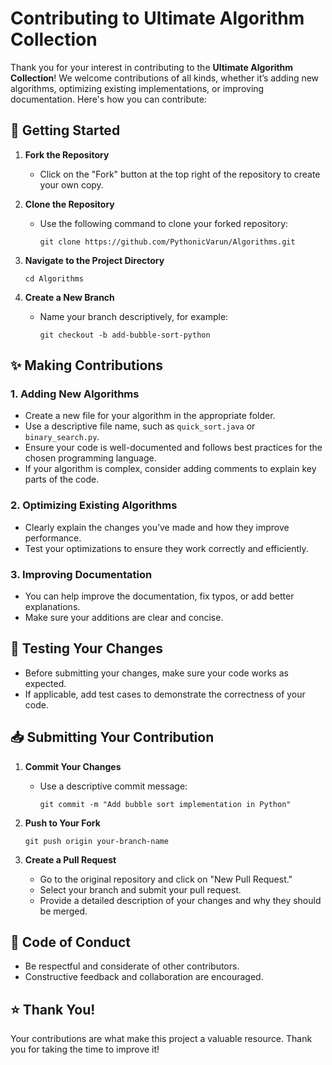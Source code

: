 # Contributing to Ultimate Algorithm Collection

Thank you for your interest in contributing to the **Ultimate Algorithm Collection**! We welcome contributions of all kinds, whether it’s adding new algorithms, optimizing existing implementations, or improving documentation. Here's how you can contribute:

## 🚀 Getting Started

1. **Fork the Repository**
    - Click on the "Fork" button at the top right of the repository to create your own copy.

2. **Clone the Repository**
    - Use the following command to clone your forked repository:
      ```
      git clone https://github.com/PythonicVarun/Algorithms.git
      ```

3. **Navigate to the Project Directory**
   ```
   cd Algorithms
   ```

4. **Create a New Branch**
    - Name your branch descriptively, for example:
      ```
      git checkout -b add-bubble-sort-python
      ```

## ✨ Making Contributions

### 1. Adding New Algorithms
- Create a new file for your algorithm in the appropriate folder.
- Use a descriptive file name, such as `quick_sort.java` or `binary_search.py`.
- Ensure your code is well-documented and follows best practices for the chosen programming language.
- If your algorithm is complex, consider adding comments to explain key parts of the code.

### 2. Optimizing Existing Algorithms
- Clearly explain the changes you’ve made and how they improve performance.
- Test your optimizations to ensure they work correctly and efficiently.

### 3. Improving Documentation
- You can help improve the documentation, fix typos, or add better explanations.
- Make sure your additions are clear and concise.

## 🧪 Testing Your Changes
- Before submitting your changes, make sure your code works as expected.
- If applicable, add test cases to demonstrate the correctness of your code.

## 📥 Submitting Your Contribution
1. **Commit Your Changes**
    - Use a descriptive commit message:
      ```
      git commit -m "Add bubble sort implementation in Python"
      ```

2. **Push to Your Fork**
   ```
   git push origin your-branch-name
   ```

3. **Create a Pull Request**
    - Go to the original repository and click on "New Pull Request."
    - Select your branch and submit your pull request.
    - Provide a detailed description of your changes and why they should be merged.

## 🤝 Code of Conduct
- Be respectful and considerate of other contributors.
- Constructive feedback and collaboration are encouraged.

## ⭐️ Thank You!
Your contributions are what make this project a valuable resource. Thank you for taking the time to improve it!

